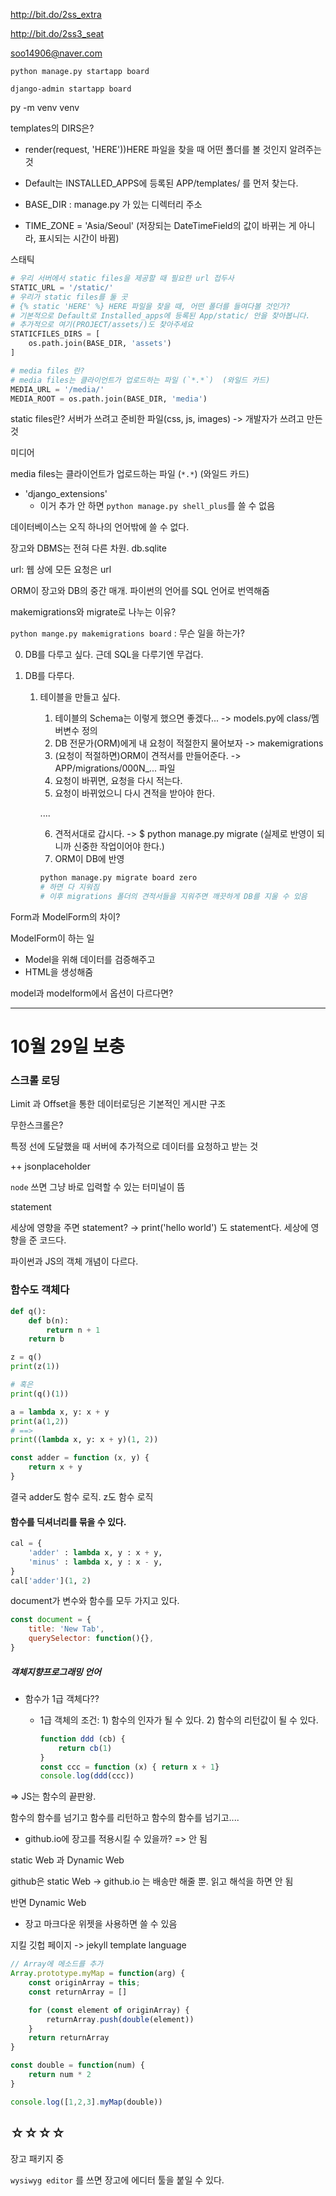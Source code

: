 http://bit.do/2ss_extra

http://bit.do/2ss3_seat

soo14906@naver.com

`python manage.py startapp board`

`django-admin startapp board`



py -m venv venv

templates의 DIRS은?

- render(request, 'HERE'))HERE 파일을 찾을 때 어떤 폴더를 볼 것인지 알려주는 것

- Default는 INSTALLED_APPS에 등록된 APP/templates/ 를 먼저 찾는다.



- BASE_DIR : manage.py 가 있는 디렉터리 주소

- TIME_ZONE = 'Asia/Seoul' (저장되는 DateTimeField의 값이 바뀌는 게 아니라, 표시되는 시간이 바뀜)



스태틱

```python
# 우리 서버에서 static files을 제공할 때 필요한 url 접두사
STATIC_URL = '/static/'
# 우리가 static files를 둘 곳
# {% static 'HERE' %} HERE 파일을 찾을 때, 어떤 폴더를 들여다볼 것인가?
# 기본적으로 Default로 Installed_apps에 등록된 App/static/ 안을 찾아봅니다.
# 추가적으로 여기(PROJECT/assets/)도 찾아주세요
STATICFILES_DIRS = [
	os.path.join(BASE_DIR, 'assets')
]

# media files 란?
# media files는 클라이언트가 업로드하는 파일 (`*.*`)  (와일드 카드)
MEDIA_URL = '/media/'
MEDIA_ROOT = os.path.join(BASE_DIR, 'media')
```

static files란? 서버가 쓰려고 준비한 파일(css, js, images) -> 개발자가 쓰려고 만든 것



미디어

media files는 클라이언트가 업로드하는 파일 (`*.*`)  (와일드 카드)



- 'django_extensions' 
  - 이거 추가 안 하면 `python manage.py shell_plus`를 쓸 수 없음



데이터베이스는 오직 하나의 언어밖에 쓸 수 없다.

장고와 DBMS는 전혀 다른 차원. 		db.sqlite

url: 웹 상에 모든 요청은 url

ORM이 장고와 DB의 중간 매개. 파이썬의 언어를 SQL 언어로 번역해줌



makemigrations와 migrate로 나누는 이유?

`python mange.py makemigrations board` : 무슨 일을 하는가?

0. DB를 다루고 싶다. 근데 SQL을 다루기엔 무겁다.

1. DB를 다루다.

   1. 테이블을 만들고 싶다.

      1. 테이블의 Schema는 이렇게 했으면 좋겠다... -> models.py에 class/멤버변수 정의
      2. DB 전문가(ORM)에게 내 요청이 적절한지 물어보자 -> makemigrations
      3. (요청이 적절하면)ORM이 견적서를 만들어준다. -> APP/migrations/000N_... 파일
      4. 요청이 바뀌면, 요청을 다시 적는다.
      5. 요청이 바뀌었으니 다시 견적을 받아야 한다.

      ....

      6. 견적서대로 갑시다. -> $ python manage.py migrate (실제로 반영이 되니까 신중한 작업이어야 한다.)
      7. ORM이 DB에 반영

      ```python
      python manage.py migrate board zero
      # 하면 다 지워짐
      # 이후 migrations 폴더의 견적서들을 지워주면 깨끗하게 DB를 지울 수 있음
      ```

      





Form과 ModelForm의 차이?

ModelForm이 하는 일

- Model을 위해 데이터를 검증해주고
- HTML을 생성해줌

model과 modelform에서 옵션이 다르다면?



---

# 10월 29일 보충

### 스크롤 로딩

Limit 과 Offset을 통한 데이터로딩은 기본적인 게시판 구조



무한스크롤은?

특정 선에 도달했을 때 서버에 추가적으로 데이터를 요청하고 받는 것

++ jsonplaceholder



`node` 쓰면 그냥 바로 입력할 수 있는 터미널이 뜸



statement 

세상에 영향을 주면 statement? -> print('hello world') 도 statement다. 세상에 영향을 준 코드다.



파이썬과 JS의 객체 개념이 다르다.



### 함수도 객체다

```python
def q():
    def b(n):
        return n + 1
    return b

z = q()
print(z(1))

# 혹은
print(q()(1))
```

```python
a = lambda x, y: x + y
print(a(1,2))
# ==> 
print((lambda x, y: x + y)(1, 2))
```



```javascript
const adder = function (x, y) {
    return x + y
}
```

결국 adder도 함수 로직. z도 함수 로직



#### 함수를 딕셔너리를 묶을 수 있다.

```python
cal = {
    'adder' : lambda x, y : x + y,
    'minus' : lambda x, y : x - y,
}
cal['adder'](1, 2)
```





document가 변수와 함수를 모두 가지고 있다.

```javascript
const document = {
    title: 'New Tab',
    querySelector: function(){},
}
```



##### 객체지향프로그래밍 언어

- 함수가 1급 객체다??

  - 1급 객체의 조건: 1) 함수의 인자가 될 수 있다. 2) 함수의 리턴값이 될 수 있다.

    ```javascript
    function ddd (cb) {
        return cb(1)
    }
    const ccc = function (x) { return x + 1}
    console.log(ddd(ccc))
    ```

=> JS는 함수의 끝판왕.

함수의 함수를 넘기고 함수를 리턴하고 함수의 함수를 넘기고....







- github.io에 장고를 적용시킬 수 있을까? => 안 됨

static Web 과 Dynamic Web

github은 static Web -> github.io 는 배송만 해줄 뿐. 읽고 해석을 하면 안 됨

반면 Dynamic Web 



- 장고 마크다운 위젯을 사용하면 쓸 수 있음



지킬 깃헙 페이지 -> jekyll template language



```javascript
// Array에 메소드를 추가
Array.prototype.myMap = function(arg) {
    const originArray = this;
    const returnArray = []

    for (const element of originArray) {
        returnArray.push(double(element))
    }
    return returnArray
}

const double = function(num) {
    return num * 2
}

console.log([1,2,3].myMap(double))
```





## ☆☆☆☆

장고 패키지 중

`wysiwyg editor` 를 쓰면 장고에 에디터 툴을 붙일 수 있다.

